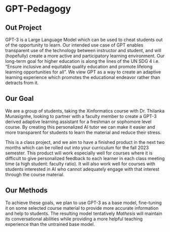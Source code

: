 # GPT-Pedagogy

## Out Project

GPT-3 is a Large Language Model which can be used to cheat students out of the 
opportunity to learn. Our intended use case of GPT enables transparent use of 
the technology between instructor and student, and will (hopefully) create a 
more active and participatory learning environment. Our long-term goal for 
higher education is along the lines of the UN SDG 4 i.e. “Ensure inclusive 
and equitable quality education and promote lifelong learning opportunities 
for all”. We view GPT as a way to create an adaptive learning experience which 
promotes the educational endeavor rather than detracts from it.

## Our Goal

We are a group of students, taking the Xinformatics course with 
Dr. Thilanka Munasignhe, looking to partner with a faculty member to create a 
GPT-3 derived adaptive learning assistant for a freshman or sophomore level 
course. By creating this personalized AI tutor we can make it easier and more 
transparent for students to learn the material and reduce their stress. 

This is a class project, and we aim to have a finished product in the next two 
months which can be rolled out into your curriculum for the fall 2023 semester. 
This product will work especially well for courses where it is difficult to 
give personalized feedback to each learner in each class meeting time 
(a high student: faculty ratio). It will also work well for courses with 
students interested in AI who cannot adequately engage with that interest 
through the course material.

## Our Methods

To achieve these goals, we plan to use GPT-3 as a base model, fine-tuning it on
some selected course material to provide more accurate information and help to students.
The resulting model tentatively *Mathesis* will maintain its conversational abilities
while providing a more helpful teaching experience than the untrained base model.